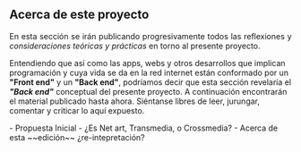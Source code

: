 ## Acerca de este proyecto


<p align="justify">
  En esta sección se irán publicando progresivamente todos las reflexiones y <i>consideraciones teóricas y prácticas</i> en torno al presente proyecto.  
  
  Entendiendo que así como las apps, webs y otros desarrollos que implican programación y cuya vida se da en la red internet están conformado por un <b>"Front end"</b> y un <b>"Back end"</b>, podríamos decir que esta sección revelaría el <i><b>"Back end"</b></i> conceptual del presente proyecto. A continuación encontrarán el material publicado hasta ahora. Siéntanse libres de leer, jurungar, comentar y criticar lo aquí expuesto.

</p>
- Propuesta Inicial
- ¿Es Net art, Transmedia, o Crossmedia?
- Acerca de esta ~~edición~~ ¿re-intepretación?
